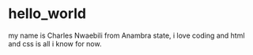 # hello_world
my name is Charles Nwaebili from Anambra state,
i love coding and html and css is all i know for now.
